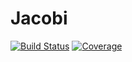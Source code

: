 # Jacobi

[![Build Status](https://github.com/stla/Jacobi.jl/actions/workflows/CI.yml/badge.svg?branch=main)](https://github.com/stla/Jacobi.jl/actions/workflows/CI.yml?query=branch%3Amain)
[![Coverage](https://codecov.io/gh/stla/Jacobi.jl/branch/main/graph/badge.svg)](https://codecov.io/gh/stla/Jacobi.jl)
